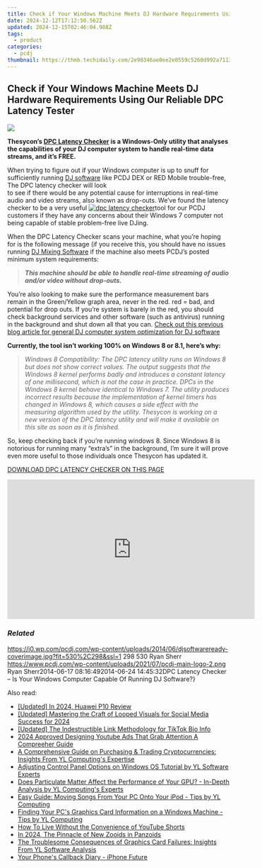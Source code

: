 ```yaml
---
title: Check if Your Windows Machine Meets DJ Hardware Requirements Using Our Reliable DPC Latency Tester
date: 2024-12-12T17:12:50.562Z
updated: 2024-12-15T02:46:04.988Z
tags:
  - product
categories:
  - pcdj
thumbnail: https://thmb.techidaily.com/2e98346ae0ee2e0559c5260d992a7113232d0df75bda10dff9dc91899db94103.jpg
---
```


## Check if Your Windows Machine Meets DJ Hardware Requirements Using Our Reliable DPC Latency Tester

[![](https://i0.wp.com/pcdj.com/wp-content/uploads/2014/06/djsoftwareready-coverimage.jpg?resize=530%2C270&ssl=1)](https://i0.wp.com/pcdj.com/wp-content/uploads/2014/06/djsoftwareready-coverimage.jpg?fit=530%2C298&ssl=1 "djsoftwareready-coverimage")

  
**Thesycon’s [DPC Latency Checker](http://www.thesycon.de/eng/latency%5Fcheck.shtml) is a Windows-Only utility that analyses the capabilities of your DJ computer system to handle real-time data streams, and it’s FREE.**

When trying to figure out if your Windows computer is up to snuff for sufficiently running [DJ software](https://tools.techidaily.com/pcdj/products/) like PCDJ DEX or RED Mobile trouble-free, The DPC latency checker will look  
to see if there would be any potential cause for interruptions in real-time audio and video streams, also known as drop-outs. We’ve found the latency checker to be a very useful [![dpc latency checker](https://i1.wp.com/www.pcdj.com/wp-content/uploads/2014/06/dpc-latency-checker-300x254.jpg?resize=300%2C254&ssl=1)](https://pcdj.com/wp-content/uploads/2014/06/dpc-latency-checker.jpg)tool for our PCDJ customers if they have any concerns about their Windows 7 computer not being capable of stable problem-free live DJing. 

When the DPC Latency Checker scans your machine, what you’re hoping for is the following message (if you receive this, you should have no issues running [DJ Mixing Software](https://tools.techidaily.com/pcdj/products/) if the machine also meets PCDJ’s posted minimum system requirements:

> _**This machine should be able to handle real-time streaming of audio and/or video without drop-outs.**_ 

You’re also looking to make sure the performance measurement bars remain in the Green/Yellow graph area, never in the red. red = bad, and potential for drop outs. If you’re system is barely in the red, you should check background services and other software (such as antivirus) running in the background and shut down all that you can. [Check out this previous blog article for general DJ computer system optimization for DJ software](https://tools.techidaily.com/pcdj/products/)

**Currently, the tool isn’t working 100% on Windows 8 or 8.1, here’s why:**

> _Windows 8 Compatibility: The DPC latency utility runs on Windows 8 but does not show correct values. The output suggests that the Windows 8 kernel performs badly and introduces a constant latency of one millisecond, which is not the case in practice. DPCs in the Windows 8 kernel behave identical to Windows 7\. The utility produces incorrect results because the implementation of kernel timers has changed in Windows 8, which causes a side effect with the measuring algorithm used by the utility. Thesycon is working on a new version of the DPC latency utility and will make it available on this site as soon as it is finished._

  
So, keep checking back if you’re running windows 8\. Since Windows 8 is notorious for running many “extra’s” in the background, I’m sure it will prove even more useful to those individuals once Thesycon has updated it.

[DOWNLOAD DPC LATENCY CHECKER ON THIS PAGE](http://www.thesycon.de/eng/latency%5Fcheck.shtml)

<!-- affiliate ads begin -->
<iframe width="560" height="315" src="https://www.youtube.com/embed/tPgf_wSdhS8?si=BHoH1ryaxmwk-8FV" title="YouTube video player" frameborder="0" allow="accelerometer; autoplay; clipboard-write; encrypted-media; gyroscope; picture-in-picture; web-share" referrerpolicy="strict-origin-when-cross-origin" allowfullscreen></iframe>
<!-- affiliate ads end -->

### _Related_

https://i0.wp.com/pcdj.com/wp-content/uploads/2014/06/djsoftwareready-coverimage.jpg?fit=530%2C298&ssl=1 298 530 Ryan Sherr https://www.pcdj.com/wp-content/uploads/2021/07/pcdj-main-logo-2.png Ryan Sherr2014-06-17 08:16:492014-06-24 14:45:32DPC Latency Checker – Is Your Windows Computer Capable Of Running DJ Software?}

<ins class="adsbygoogle"
     style="display:block"
     data-ad-format="autorelaxed"
     data-ad-client="ca-pub-7571918770474297"
     data-ad-slot="1223367746"></ins>

<ins class="adsbygoogle"
     style="display:block"
     data-ad-client="ca-pub-7571918770474297"
     data-ad-slot="8358498916"
     data-ad-format="auto"
     data-full-width-responsive="true"></ins>

<span class="atpl-alsoreadstyle">Also read:</span>
<div><ul>
<li><a href="https://fox-hovers.techidaily.com/updated-in-2024-huawei-p10-review/"><u>[Updated] In 2024, Huawei P10 Review</u></a></li>
<li><a href="https://instagram-videos.techidaily.com/updated-mastering-the-craft-of-looped-visuals-for-social-media-success-for-2024/"><u>[Updated] Mastering the Craft of Looped Visuals for Social Media Success for 2024</u></a></li>
<li><a href="https://some-skills.techidaily.com/updated-the-indestructible-link-methodology-for-tiktok-bio-info/"><u>[Updated] The Indestructible Link Methodology for TikTok Bio Info</u></a></li>
<li><a href="https://youtube-zero.techidaily.com/approved-designing-youtube-ads-that-grab-attention-a-compreeher-guide/"><u>2024 Approved Designing Youtube Ads That Grab Attention A Compreeher Guide</u></a></li>
<li><a href="https://win-updates.techidaily.com/a-comprehensive-guide-on-purchasing-and-trading-cryptocurrencies-insights-from-yl-computings-expertise/"><u>A Comprehensive Guide on Purchasing & Trading Cryptocurrencies: Insights From YL Computing's Expertise</u></a></li>
<li><a href="https://win-updates.techidaily.com/adjusting-control-panel-options-on-windows-os-tutorial-by-yl-software-experts/"><u>Adjusting Control Panel Options on Windows OS Tutorial by YL Software Experts</u></a></li>
<li><a href="https://win-updates.techidaily.com/does-particulate-matter-affect-the-performance-of-your-gpu-in-depth-analysis-by-yl-computings-experts/"><u>Does Particulate Matter Affect the Performance of Your GPU? - In-Depth Analysis by YL Computing's Experts</u></a></li>
<li><a href="https://win-updates.techidaily.com/easy-guide-moving-songs-from-your-pc-onto-your-ipod-tips-by-yl-computing/"><u>Easy Guide: Moving Songs From Your PC Onto Your iPod - Tips by YL Computing</u></a></li>
<li><a href="https://win-updates.techidaily.com/finding-your-pcs-graphics-card-information-on-a-windows-machine-tips-by-yl-computing/"><u>Finding Your PC's Graphics Card Information on a Windows Machine - Tips by YL Computing</u></a></li>
<li><a href="https://youtube-zero.techidaily.com/o-live-without-the-convenience-of-youtube-shorts/"><u>How To Live Without the Convenience of YouTube Shorts</u></a></li>
<li><a href="https://some-approaches.techidaily.com/in-2024-the-pinnacle-of-new-zooids-in-panzoids/"><u>In 2024, The Pinnacle of New Zooids in Panzoids</u></a></li>
<li><a href="https://win-updates.techidaily.com/the-troublesome-consequences-of-graphics-card-failures-insights-from-yl-software-analysis/"><u>The Troublesome Consequences of Graphics Card Failures: Insights From YL Software Analysis</u></a></li>
<li><a href="https://extra-resources.techidaily.com/your-phones-callback-diary-iphone-future/"><u>Your Phone's Callback Diary - iPhone Future</u></a></li>
</ul></div>

